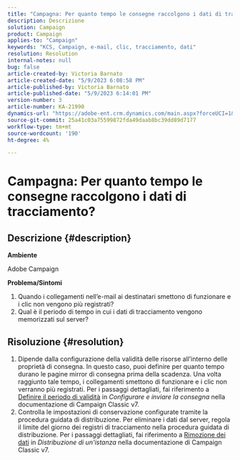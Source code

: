 ```yaml
---
title: "Campagna: Per quanto tempo le consegne raccolgono i dati di tracciamento?"
description: Descrizione
solution: Campaign
product: Campaign
applies-to: "Campaign"
keywords: "KCS, Campaign, e-mail, clic, tracciamento, dati"
resolution: Resolution
internal-notes: null
bug: false
article-created-by: Victoria Barnato
article-created-date: "5/9/2023 6:08:58 PM"
article-published-by: Victoria Barnato
article-published-date: "5/9/2023 6:14:01 PM"
version-number: 3
article-number: KA-21990
dynamics-url: "https://adobe-ent.crm.dynamics.com/main.aspx?forceUCI=1&pagetype=entityrecord&etn=knowledgearticle&id=d76b8b90-94ee-ed11-8849-6045bd006b25"
source-git-commit: 25a41c03a75599872fda49daab8bc39dd89d7177
workflow-type: tm+mt
source-wordcount: '190'
ht-degree: 4%

---
```


# Campagna: Per quanto tempo le consegne raccolgono i dati di tracciamento?

## Descrizione {#description}


<b>Ambiente</b>

Adobe Campaign

<b>Problema/Sintomi</b>

1. Quando i collegamenti nell’e-mail ai destinatari smettono di funzionare e i clic non vengono più registrati?
2. Qual è il periodo di tempo in cui i dati di tracciamento vengono memorizzati sul server?



## Risoluzione {#resolution}


1. Dipende dalla configurazione della validità delle risorse all’interno delle proprietà di consegna. In questo caso, puoi definire per quanto tempo durano le pagine mirror di consegna prima della scadenza. Una volta raggiunto tale tempo, i collegamenti smettono di funzionare e i clic non verranno più registrati. Per i passaggi dettagliati, fai riferimento a [Definire il periodo di validità](https://experienceleague.adobe.com/docs/campaign-classic/using/sending-messages/key-steps-when-creating-a-delivery/steps-sending-the-delivery.html?lang=en#defining-validity-period) in *Configurare e inviare la consegna* nella documentazione di Campaign Classic v7.
2. Controlla le impostazioni di conservazione configurate tramite la procedura guidata di distribuzione. Per eliminare i dati dal server, regola il limite del giorno dei registri di tracciamento nella procedura guidata di distribuzione. Per i passaggi dettagliati, fai riferimento a [Rimozione dei dati](https://experienceleague.adobe.com/docs/campaign-classic/using/installing-campaign-classic/initial-configuration/deploying-an-instance.html?lang=en#purging-data) in *Distribuzione di un&#39;istanza* nella documentazione di Campaign Classic v7.

